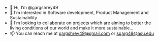 - 👋 Hi, I’m @gargshrey49
- 👀 I’m interested in Software development, Product Management and Sustainability
- 💞️ I’m looking to collaborate on projects which are aiming to better the living conditions of our world and make it more sustainable...
- 📫 You can reach me at gargshrey49@gmail.com or sgarg48@asu.edu

<!---
gargshrey49/gargshrey49 is a ✨ special ✨ repository because its `README.md` (this file) appears on your GitHub profile.
You can click the Preview link to take a look at your changes.
--->
